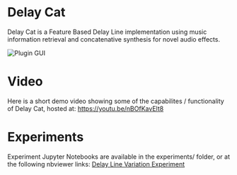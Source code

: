 # Delay Cat

Delay Cat is a Feature Based Delay Line implementation using music information retrieval and concatenative synthesis for novel audio effects.

![Plugin GUI](https://user-images.githubusercontent.com/105883026/169382590-f6219405-e84e-47ad-bcc4-d5c5e2df6a52.png)

# Video
Here is a short demo video showing some of the capabilites / functionality of Delay Cat, hosted at: https://youtu.be/nBOfKavElt8

# Experiments
Experiment Jupyter Notebooks are available in the experiments/ folder, or at the following nbviewer links:
[Delay Line Variation Experiment](https://nbviewer.org/github/delaycattemp/delaycattemp/blob/main/experiments/Delay%20Line%20Variation%20Experiment.ipynb)

